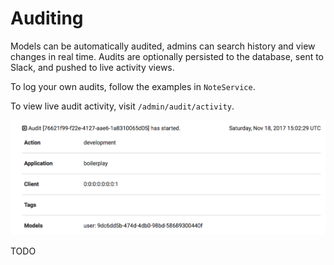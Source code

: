 # Auditing

Models can be automatically audited, admins can search history and view changes in real time. 
Audits are optionally persisted to the database, sent to Slack, and pushed to live activity views. 

To log your own audits, follow the examples in `NoteService`.

To view live audit activity, visit `/admin/audit/activity`.

![Audit activity](auditActivity.png)

TODO
